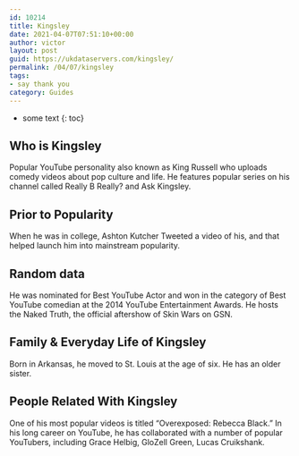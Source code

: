 ```yaml
---
id: 10214
title: Kingsley
date: 2021-04-07T07:51:10+00:00
author: victor
layout: post
guid: https://ukdataservers.com/kingsley/
permalink: /04/07/kingsley
tags:
- say thank you
category: Guides
---
```


* some text
{: toc}


## Who is Kingsley



Popular YouTube personality also known as King Russell who uploads comedy videos about pop culture and life. He features popular series on his channel called Really B Really? and Ask Kingsley.

                
                
                
## Prior to Popularity



When he was in college, Ashton Kutcher Tweeted a video of his, and that helped launch him into mainstream popularity.

                
                
                
## Random data



He was nominated for Best YouTube Actor and won in the category of Best YouTube comedian at the 2014 YouTube Entertainment Awards. He hosts the Naked Truth, the official aftershow of Skin Wars on GSN.

                
                
                
## Family & Everyday Life of Kingsley



Born in Arkansas, he moved to St. Louis at the age of six. He has an older sister.

                
                
                
## People Related With Kingsley



One of his most popular videos is titled &#8220;Overexposed: Rebecca Black.&#8221; In his long career on YouTube, he has collaborated with a number of popular YouTubers, including Grace Helbig, GloZell Green, Lucas Cruikshank.

                
              
            
          
          
          